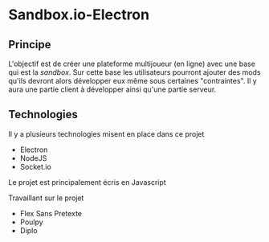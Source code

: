 # Sandbox.io-Electron

## Principe

L'objectif est de créer une plateforme multijoueur (en ligne) avec une base qui est la *sandbox*. 
Sur cette base les utilisateurs pourront ajouter des mods qu'ils devront alors développer eux même sous certaines "contraintes". Il y aura une partie client à développer ainsi qu'une partie serveur.

## Technologies 


Il y a plusieurs technologies misent en place dans ce projet 

- Electron
- NodeJS
- Socket.io

Le projet est principalement écris en Javascript



Travaillant sur le projet 

- Flex Sans Pretexte
- Poulpy
- Diplo
